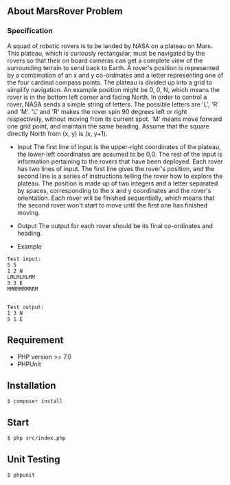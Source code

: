 ## About MarsRover Problem 

### Specification
A squad of robotic rovers is to be landed by NASA on a plateau on Mars.
This plateau, which is curiously rectangular, must be navigated by the rovers so that their on
board cameras can get a complete view of the surrounding terrain to send back to Earth.
A rover's position is represented by a combination of an x and y co-ordinates and a letter
representing one of the four cardinal compass points. The plateau is divided up into a grid to
simplify navigation. An example position might be 0, 0, N, which means the rover is in the
bottom left corner and facing North.
In order to control a rover, NASA sends a simple string of letters. The possible letters are 'L', 'R'
and 'M'. 'L' and 'R' makes the rover spin 90 degrees left or right respectively, without moving
from its current spot.
'M' means move forward one grid point, and maintain the same heading.
Assume that the square directly North from (x, y) is (x, y+1).

- Input
The first line of input is the upper-right coordinates of the plateau, the lower-left coordinates are
assumed to be 0,0.
The rest of the input is information pertaining to the rovers that have been deployed. Each rover
has two lines of input. The first line gives the rover's position, and the second line is a series of
instructions telling the rover how to explore the plateau.
The position is made up of two integers and a letter separated by spaces, corresponding to the
x and y coordinates and the rover's orientation.
Each rover will be finished sequentially, which means that the second rover won't start to move
until the first one has finished moving.

- Output
The output for each rover should be its final co-ordinates and heading.

- Example
```
Test input:
5 5
1 2 N
LMLMLMLMM
3 3 E
MMRMMRMRRM


Test output:
1 3 N
5 1 E
```
## Requirement
- PHP version >= 7.0
- PHPUnit

## Installation
```
$ composer install
```

## Start
```
$ php src/index.php
```

## Unit Testing
```
$ phpunit
```